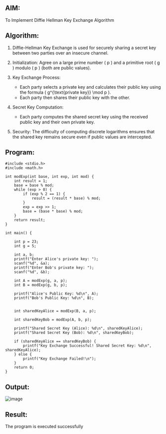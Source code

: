 

## AIM:
To Implement Diffie Hellman Key Exchange Algorithm 

## Algorithm:

1. Diffie-Hellman Key Exchange is used for securely sharing a secret key between two parties over an insecure channel.

2. Initialization: Agree on a large prime number \( p \) and a primitive root \( g \) modulo \( p \) (both are public values).

3. Key Exchange Process: 
   - Each party selects a private key and calculates their public key using the formula \( g^{\text{private key}} \mod p \).
   - Each party then shares their public key with the other.

4. Secret Key Computation: 
   - Each party computes the shared secret key using the received public key and their own private key.

5. Security: The difficulty of computing discrete logarithms ensures that the shared key remains secure even if public values are intercepted.

## Program:
```
#include <stdio.h>
#include <math.h>

int modExp(int base, int exp, int mod) {
    int result = 1;
    base = base % mod;
    while (exp > 0) {
        if (exp % 2 == 1) {
            result = (result * base) % mod;
        }
        exp = exp >> 1;
        base = (base * base) % mod;
    }
    return result;
}

int main() {
   
    int p = 23;  
    int g = 5;   
    
    int a, b;
    printf("Enter Alice's private key: ");
    scanf("%d", &a);
    printf("Enter Bob's private key: ");
    scanf("%d", &b);
    
    int A = modExp(g, a, p);  
    int B = modExp(g, b, p);  
    
    printf("Alice's Public Key: %d\n", A);
    printf("Bob's Public Key: %d\n", B);
    
   
    int sharedKeyAlice = modExp(B, a, p);  
 
    int sharedKeyBob = modExp(A, b, p);   
    
    printf("Shared Secret Key (Alice): %d\n", sharedKeyAlice);
    printf("Shared Secret Key (Bob): %d\n", sharedKeyBob);
    
    if (sharedKeyAlice == sharedKeyBob) {
        printf("Key Exchange Successful! Shared Secret Key: %d\n", sharedKeyAlice);
    } else {
        printf("Key Exchange Failed!\n");
    }
    return 0;
}

```





## Output:
![image](https://github.com/user-attachments/assets/2f17bf04-3b13-4e2c-99fd-441ab82d1df0)




## Result:
  The program is executed successfully

